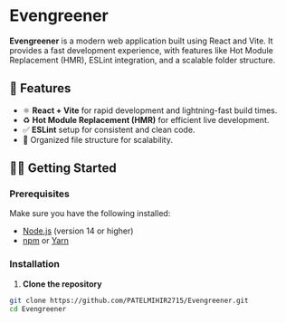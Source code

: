 # Evengreener

**Evengreener** is a modern web application built using React and Vite. It provides a fast development experience, with features like Hot Module Replacement (HMR), ESLint integration, and a scalable folder structure.

## 🚀 Features

- ⚛️ **React + Vite** for rapid development and lightning-fast build times.
- ♻️ **Hot Module Replacement (HMR)** for efficient live development.
- ✅ **ESLint** setup for consistent and clean code.
- 📁 Organized file structure for scalability.

## 🧑‍💻 Getting Started

### Prerequisites

Make sure you have the following installed:

- [Node.js](https://nodejs.org/) (version 14 or higher)
- [npm](https://www.npmjs.com/) or [Yarn](https://yarnpkg.com/)

### Installation

1. **Clone the repository**

```bash
git clone https://github.com/PATELMIHIR2715/Evengreener.git
cd Evengreener


